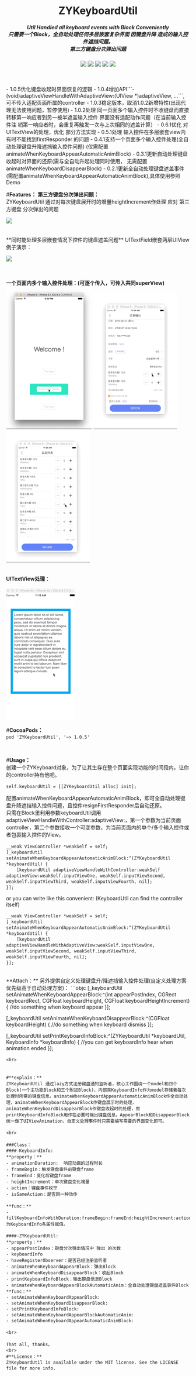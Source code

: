 <h1 align="center">
ZYKeyboardUtil  
<h5 align="center", style="color, #666">
Util Handled all keyboard events with Block Conveniently    
<br>
只需要一个Block，全自动处理任何多层嵌套复杂界面 因键盘升降 造成的输入控件遮挡问题。  
<br>
第三方键盘分次弹出问题
</h5>
</h1>
<p align="center">
<img src="https://img.shields.io/badge/pod-v1.0.5-blue.svg" />
<img src="https://img.shields.io/badge/supporting-objectiveC-yellow.svg" />
<img src="https://img.shields.io/badge/Advantage-Automation-red.svg" />
<img src="https://img.shields.io/badge/Demo-contain-9600cd.svg" />
<img src="https://img.shields.io/badge/license-MIT-brightgreen.svg" />

</p>
<br>
<br>
- 1.0.5优化键盘收起时界面恢复的逻辑  
- 1.0.4增加API```- (void)adaptiveViewHandleWithAdaptiveView:(UIView *)adaptiveView, ...```, 可不传入适配页面所属的controller  
- 1.0.3稳定版本，取消1.0.2新增特性(出现代理无法使用问题，暂停使用)    
- 1.0.2处理 同一页面多个输入控件时不收键盘而直接转移第一响应者到另一被半遮盖输入控件 界面没有适配动作问题（在当前输入控件注
销第一响应者时，会重复再触发一次与上次相同的遮盖计算）
- 0.6.1优化 对UITextView的处理，优化 部分方法实现
- 0.5.1处理 输入控件在多层嵌套view内 有时不能找到firstResponder 的问题
- 0.4.1支持一个页面多个输入控件处理(全自动处理键盘升降遮挡输入控件问题)  
(仅需配置animateWhenKeyboardAppearAutomaticAnimBlock)  
- 0.3.1更新自动处理键盘收起时对界面的还原(需与全自动升起处理同时使用，  
无需配置animateWhenKeyboardDisappearBlock)  
- 0.2.1更新全自动处理键盘遮盖事件(需配置animateWhenKeyboardAppearAutomaticAnimBlock),具体使用参照Demo  
<br>

#**Features：**
**第三方键盘分次弹出问题：**  
ZYKeyboardUtil 通过对每次键盘展开时的增量heightIncrement作处理 应对 第三方键盘 分次弹出的问题

![](https://raw.githubusercontent.com/liuzhiyi1992/ZYKeyboardUtil/master/ZYKeyboardUtil/DisplayFile/demo_1.jpg)


<br>
**同时能处理多层嵌套情况下控件的键盘遮盖问题**  
UITextField嵌套两层UIView例子演示：

![](https://raw.githubusercontent.com/liuzhiyi1992/ZYKeyboardUtil/master/ZYKeyboardUtil/DisplayFile/keyboardUtil.gif)

<br>

**一个页面内多个输入控件处理：(可逐个传入，可传入共同superView)**  
![](https://raw.githubusercontent.com/liuzhiyi1992/MyStore/master/ZYKeyboardUtil/ZYKeyboardUtil%E5%A4%9A%E4%B8%AA%E8%BE%93%E5%85%A5%E6%8E%A7%E4%BB%B6.gif)
![](https://raw.githubusercontent.com/liuzhiyi1992/MyStore/master/ZYKeyboardUtil/%E8%AE%A2%E5%8D%95%E7%A1%AE%E8%AE%A4%E6%BC%94%E7%A4%BA.gif)
![](https://raw.githubusercontent.com/liuzhiyi1992/MyStore/master/ZYKeyboardUtil/%E5%8D%96%E5%93%81%E5%88%97%E8%A1%A8%E6%BC%94%E7%A4%BA.gif)
<br>
<br>

**UITextView处理：**  
<br>
![](https://raw.githubusercontent.com/liuzhiyi1992/MyStore/master/ZYKeyboardUtil/ZYKeyboardUtil_TextView%E5%A4%84%E7%90%86%E6%BC%94%E7%A4%BA.gif)
<br>

#**CocoaPods：**  
```pod 'ZYKeyboardUtil', '~> 1.0.5'```  

<br>

#**Usage：**  
创建一个ZYKeyboard对象，为了让其生存在整个页面实现功能的时间段内，让你的controller持有他吧。
```objc
self.keyboardUtil = [[ZYKeyboardUtil alloc] init];
```  
配置animateWhenKeyboardAppearAutomaticAnimBlock，即可全自动处理键盘升降遮挡输入控件问题，且控件resignFirstResponder后自动还原。  
只需在Block里利用参数keyboardUtil调用adaptiveViewHandleWithController:adaptiveView:，第一个参数为当前页面controller，第二个参数接收一个可变参数，为当前页面内的单个/多个输入控件或者包裹输入控件的View。
```objc
__weak ViewController *weakSelf = self;
[_keyboardUtil setAnimateWhenKeyboardAppearAutomaticAnimBlock:^(ZYKeyboardUtil *keyboardUtil) {
    [keyboardUtil adaptiveViewHandleWithController:weakSelf adaptiveView:weakSelf.inputViewOne, weakSelf.inputViewSecond, weakSelf.inputViewThird, weakSelf.inputViewFourth, nil];
}];
```  
or you can write like this convenient: (KeyboardUtil can find the controller itself)
```objc
__weak ViewController *weakSelf = self;
[_keyboardUtil setAnimateWhenKeyboardAppearAutomaticAnimBlock:^(ZYKeyboardUtil *keyboardUtil) {
    [keyboardUtil adaptiveViewHandleWithAdaptiveView:weakSelf.inputViewOne, weakSelf.inputViewSecond, weakSelf.inputViewThird, weakSelf.inputViewFourth, nil];
}];
```  

<br>
**Attach：**  
另外提供自定义处理键盘升/降遮挡输入控件处理(自定义处理方案优先级高于自动处理方案)：
```objc
[_keyboardUtil setAnimateWhenKeyboardAppearBlock:^(int appearPostIndex, CGRect keyboardRect, CGFloat keyboardHeight, CGFloat keyboardHeightIncrement) {
    //do something when keyboard appear
}];

[_keyboardUtil setAnimateWhenKeyboardDisappearBlock:^(CGFloat keyboardHeight) {
    //do something when keyboard dismiss
}];

[_keyboardUtil setPrintKeyboardInfoBlock:^(ZYKeyboardUtil *keyboardUtil, KeyboardInfo *keyboardInfo) {
    //you can get keyboardInfo hear when animation ended
}];
```  
<br>


#**explain：**  
ZYKeyboardUtil 通过lazy方式注册键盘通知监听者，核心工作围绕一个model和四个Block(一个主功能Block和三个附加Block)，内部类KeyboardInfo作为model存储着每次处理时所需的键盘信息。animateWhenKeyboardAppearAutomaticAnimBlock作全自动处理，animateWhenKeyboardAppearBlock作键盘展示时的处理，animateWhenKeyboardDisappearBlock作键盘收起时的处理，而printKeyboardInfoBlock用作在必要时输出键盘信息。AppearBlock和DisappearBlock统一做了UIViewAnimation，自定义处理事件时只需要编写需要的界面变化即可。
  
<br>

###Class：
####-KeyboardInfo:
**property：**  
- animationDuration:  响应动画的过程时长  
- frameBegin：触发键盘事件前键盘frame  
- frameEnd：变化后键盘frame  
- heightIncrement：单次键盘变化增量  
- action：键盘事件枚举  
- isSameAction：是否同一种动作    

**func：**  
- fillKeyboardInfoWithDuration:frameBegin:frameEnd:heightIncrement:action:isSameAction:    
为KeyboardInfo各属性赋值。  

####-ZYKeyboardUtil:  
**property：**  
- appearPostIndex：键盘分次弹出情况中 弹出 的次数
- keyboardInfo  
- haveRegisterObserver：是否已经注册监听者  
- animateWhenKeyboardAppearBlock：弹出Block  
- animateWhenKeyboardDisappearBlock：收起Block  
- printKeyboardInfoBlock：输出键盘信息Block    
- animateWhenKeyboardAppearBlockAutomaticAnim：全自动处理键盘遮盖事件Block   
**func：**  
- setAnimateWhenKeyboardAppearBlock:    
- setAnimateWhenKeyboardDisappearBlock:  
- setPrintKeyboardInfoBlock:    
- setAnimateWhenKeyboardAppearBlockAutomaticAnim:  
- setAnimateWhenKeyboardAppearAutomaticAnimBlock:  

<br>

That all, thanks。
<br>
#**License：** 
ZYKeyboardUtil is available under the MIT license. See the LICENSE file for more info.
